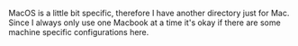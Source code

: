 MacOS is a little bit specific, therefore I have another directory just for Mac.
Since I always only use one Macbook at a time it's okay if there are some
machine specific configurations here.
